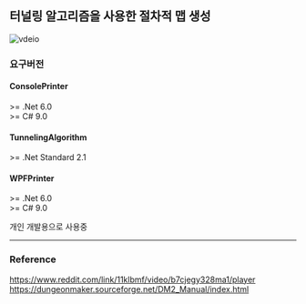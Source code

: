## 터널링 알고리즘을 사용한 절차적 맵 생성
![vdeio](https://www.reddit.com/link/11klbmf/video/b7cjegy328ma1/player)  

### 요구버전
#### ConsolePrinter
\>= .Net 6.0  
\>= C# 9.0  
  
#### TunnelingAlgorithm
\>= .Net Standard 2.1  

#### WPFPrinter
\>= .Net 6.0  
\>= C# 9.0  

개인 개발용으로 사용중

---
### Reference
https://www.reddit.com/link/11klbmf/video/b7cjegy328ma1/player
https://dungeonmaker.sourceforge.net/DM2_Manual/index.html